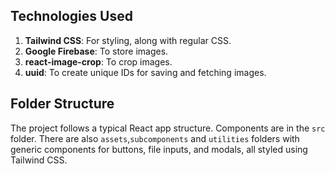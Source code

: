 
## Technologies Used

1. **Tailwind CSS**: For styling, along with regular CSS.
2. **Google Firebase**: To store images.
3. **react-image-crop**: To crop images.
4. **uuid**: To create unique IDs for saving and fetching images.

## Folder Structure

The project follows a typical React app structure. Components are in the `src` folder. There are also `assets`,`subcomponents` and `utilities` folders with generic components for buttons, file inputs, and modals, all styled using Tailwind CSS.

